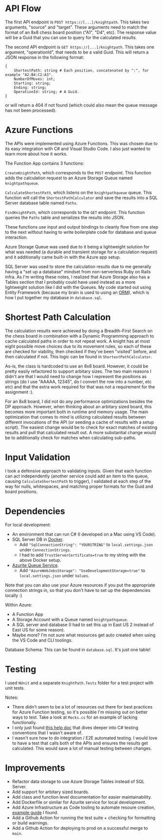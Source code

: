 # API Flow

The first API endpoint is `POST https://[...]/knightpath`. This takes two arguments, "source" and "target". These arguments need to match the format of an 8x8 chess board position ("A1", "D4", etc). The response value will be a Guid that you can use to query for the calculated results.

The second API endpoint is `GET https://[...]/knightpath`. This takes one argument, "operationId", that needs to be a valid Guid. This will return a JSON response in the following format:
```
{
    ShortestPath: string # Each position, concatenated by ":", for example "A2:B4:C2:A3".
    NumberOfMoves: int;
    Starting: string;
    Ending: string;
    OperationId: string; # A Guid.
}
```
or will return a 404 if not found (which could also mean the queue message has not been processed).

# Azure Functions

The APIs were implemented using Azure Functions. This was chosen due to its easy integration with C# and Visual Studio Code. I also just wanted to learn more about how it works.

The Function App contains 3 functions:

`CreateKnightPath`, which corresponds to the `POST` endpoint. This function adds the calculation request to an Azure Storage Queue named `knightpathqueue`.

`CalculateShortestPath`, which listens on the `knightpathqueue` queue. This function will call the `ShortestPathCalculator` and save the results into a SQL Server database table named `Paths`. 

`FindKnightPath`, which corresponds to the `GET` endpoint. This function queries the `Paths` table and serializes the results into JSON.

These functions use input and output bindings to cleanly flow from one step to the next without having to write boilerplate code for database and queue interaction.

Azure Storage Queue was used due to it being a lightweight solution for what was needed (a durable and transient storage for a calculation request) and it additionally came built-in with the Azure app setup.

SQL Server was used to store the calculation results due to me generally having a "set up a database" mindset from non-serverless Ruby on Rails infra. As I'm writing these notes, I realized that Azure Storage also has a Tables section that I probably could have used instead as a more lightweight solution like I did with the Queues. My code started out using Entity Framework (because my brain is used to using an [ORM](https://guides.rubyonrails.org/active_record_basics.html)), which is how I put together my database in `database.sql`. 

# Shortest Path Calculation

The calculation results were achieved by doing a Breadth-First Search on the chess board in combination with a Dynamic Programming approach to cache calculated paths in order to not repeat work. A knight has at most eight possible move choices due to its movement rules, so each of these are checked for viability, then checked if they've been "visited" before, and then calculated if not. This logic can be found in `ShortestPathCalculator`.

As-is, the class is hardcoded to use an 8x8 board. However, it could be pretty easily refactored to support arbitary sizes. The two main reasons I didn't are that I would need to change how I represent the positions as strings (do I use "AAAAA, 12345", do I convert the row into a number, etc etc) and that the extra work required for that was not a requirement for the assignment :).

For an 8x8 board, I did not do any performance optimizations besides the DP approach. However, when thinking about an arbitary sized board, this becomes more important both in runtime and memory usage. The main optimization that comes to mind is utilizing calculated results between different invocations of the API (or seeding a cache of results with a setup script). The easiest change would be to check for exact matches of existing results and pull that calculated result out. A more substantial change would be to additionally check for matches when calculating sub-paths.

# Input Validation
I took a defensive approach to validating inputs. Given that each function can act independently (another service could add an item to the queue, causing `CalculateShortestPath` to trigger), I validated at each step of the way for nulls, whitespaces, and matching proper formats for the Guid and board positions.

# Dependencies

For local development:
- An environment that can run C# (I developed on a Mac using VS Code).
- SQL Server DB in [Docker](https://medium.com/@ugurelsevket/setting-up-sql-server-with-docker-on-macos-a-step-by-step-guide-8742c725a63e).
  - Add `"SqlConnectionString": "YOURSTRING"` to `local.settings.json` under `ConnectionStrings`.
  - I had to add `TrustServerCertificate=true` to my string with the above Docker setup.
- [Azurite Queue Service](https://learn.microsoft.com/en-us/azure/storage/common/storage-use-azurite?tabs=visual-studio%2Cblob-storage).
  - Add `"AzureWebJobsStorage": "UseDevelopmentStorage=true"` to `local.settings.json` under `Values`.

Note that you can also use your Azure resources if you put the appropriate connection strings in, so that you don't have to set up the dependencies locally :) 

Within Azure:
- A Function App
- A Storage Account with a Queue named `knightpathqueue`.
- A SQL server and database (I had to set this up in East US 2 instead of East US for some reason).
- Maybe more? I'm not sure what resources get auto created when using the VS Code and CLI toolings.

Database Schema:
This can be found in `database.sql`. It's just one table!

# Testing

I used `NUnit` and a separate `KnightPath.Tests` folder for a test project with unit tests. 

Notes:
- There didn't seem to be a lot of resources out there for best practices for Azure Function testing, so it's possible I'm missing out on better ways to test. Take a look at `Mocks.cs` for an example of lacking functionaliy.
- I only just found [this help doc](https://learn.microsoft.com/en-us/dotnet/core/testing/unit-testing-best-practices) that dives deeper into C# testing conventions that I wasn't aware of.
- I wasn't sure how to do integration / E2E automated testing. I would love to have a test that calls both of the APIs and ensures the results get calculated. This would save a lot of manual testing between changes.

# Improvements

- Refactor data storage to use Azure Storage Tables instead of SQL Server.
- Add support for arbitary sized boards.
- Add class and function level documentation for easier maintainability.
- Add Dockerfile or similar for Azurite service for local development.
- Add Azure Infrastructure as Code tooling to automate resoure creation, [example guide](https://codefresh.io/learn/infrastructure-as-code/infrastructure-as-code-on-azure-tools-and-best-practices/) I found.
- Add a Github Action for running the test suite + checking for formatting or build warnings.
- Add a Github Action for deploying to prod on a successful merge to `main`.